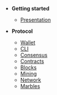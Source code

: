 * **Getting started**
    * [Presentation](/)

* **Protocol**
    * [Wallet](wallet.md)
    * [CLI](cli.md)
    * [Consensus](consensus.md)
    * [Contracts](contracts.md)
    * [Blocks](blocks.md)
    * [Mining](mining.md)
    * [Network](network.md)
    * [Marbles](marbles.md)